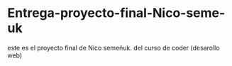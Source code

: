 # Entrega-proyecto-final-Nico-seme-uk
este es el proyecto final de Nico semeñuk. del curso de coder (desarollo web)
